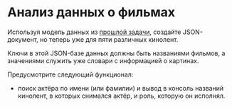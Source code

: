 # Анализ данных о фильмах

Используя модель данных из [прошлой задачи](https://github.com/XpeHo3eM/Learning_CPP/tree/main/32_1_task_CreateJSON), создайте JSON-документ, 
но теперь уже для пяти различных кинолент. 

Ключи в этой JSON-базе данных должны быть названиями фильмов, а значениями служить уже словари с информацией о картинах.

Предусмотрите следующий функционал: 
- поиск актёра по имени (или фамилии) и вывод в консоль названий кинолент, в которых снимался актёр, и роль, которую он исполнял.
